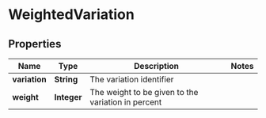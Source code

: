 # WeightedVariation

## Properties
Name | Type | Description | Notes
------------ | ------------- | ------------- | -------------
**variation** | **String** | The variation identifier | 
**weight** | **Integer** | The weight to be given to the variation in percent | 
